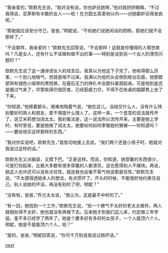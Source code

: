 
“我亲爱的，”欧默先生说，“我并没有说，你也妒忌她呀，”他对我挤挤眼睛，“不过我得说，亚茅斯有半数的女人——呃！在方圆五英里地以内——对她都妒忌得发疯呢。”

“那她就应该安分守己，爸爸，”明妮说，“不给她们说她闲话的把柄，那她们就不会那样了。”

“不会那样，我亲爱的！”欧默先生回答说，“不会那样！这就是你懂得的人情世故吗？凡是女人，还有什么不该做和做不出的事——特别是谈到另一个女人的漂亮问题时？”

欧默先生说了这一通诽谤女人的戏言后，我真以为他这下子完了。他咳得那么厉害，一个劲儿地喘气，但就是喘不过来。我满以为他的头会倒到柜台后面，他那膝部饰有褪色小缎带的黑短裤，在最后无力的挣扎中会颤抖着翘起来。可是他到底还是缓过气来了，尽管咳得仍很厉害，已经筋疲力尽，不得不在账桌的踏脚凳上坐了下来。

“你知道，”他擦着额头，艰难地喘着气说，“她在这儿，没结交什么人，没有什么特别要好的熟人和朋友，更不用提什么情人了。这样一来，一个恶意的说法就传开了，说艾米莉想当阔太太。我的看法是，这一说法所以流传开来，主要是她上学时，有时曾说，要是她做了阔太太，她要如何如何孝敬她的舅舅——你知道吗？——要给他买这样那样的东西。”

“我对你实说吧，欧默先生，”我急切地接上去说，“我们两个还是小孩子时，她就对我说过这样的话。”

欧默先生又点脑袋，又摸下巴。“正是这样。而且，你知道，她穿戴的东西很少，可是打扮起来，比极大多数有很多穿戴的人都漂亮，这也惹得别人不痛快。再说，她这人也许还可以说有点任性。就连我也会毫不客气地说那是任性，”欧默先生说，“不太摸得透她本人的想法，有点惯坏了。开头的时候，不能很好地约束住自己。别人说她的坏话，再没有别的了吧，明妮？”

“没有啦，爸爸，”乔兰太太说，“我认为，这是最不中听的了。”

“有一回，她找到一个工作，”欧默先生说，“给一个脾气不太好的老太太做伴，两人就相处得不太好，她也就没有再做下去。后来她才到我们这儿来，约定做三年学徒。差不多已经学了两年了。她是个要多好有多好的女孩子，一个人能顶六个人。明妮，她是不是能顶六个人，呃？”

“是的，爸爸，”明妮回答说，“你可千万别说我说过她坏话。”

[next](page275)